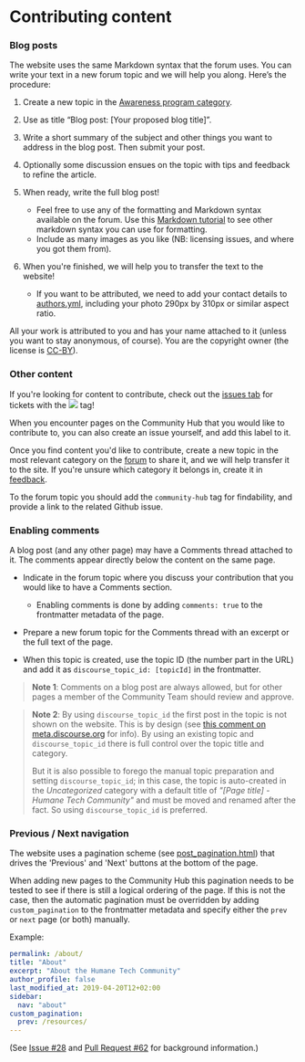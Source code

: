# Contributing content

### Blog posts

The website uses the same Markdown syntax that the forum uses. You can write your text in a new forum topic and we will help you along. Here’s the procedure:

1) Create a new topic in the [Awareness program category](https://community.humanetech.com/c/focus/awareness-program).

1) Use as title “Blog post: [Your proposed blog title]”.

1) Write a short summary of the subject and other things you want to address in the blog post. Then submit your post.

1) Optionally some discussion ensues on the topic with tips and feedback to refine the article.

1) When ready, write the full blog post!
    - Feel free to use any of the formatting and Markdown syntax available on the forum. Use this [Markdown tutorial](https://github.com/adam-p/markdown-here/wiki/Markdown-Cheatsheet) to see other markdown syntax you can use for formatting.
    - Include as many images as you like (NB: licensing issues, and where you got them from).

1) When you're finished, we will help you to transfer the text to the website!
    - If you want to be attributed, we need to add your contact details to [authors.yml](https://github.com/humanetech-community/community-hub/blob/master/_data/authors.yml), including your photo 290px by 310px or similar aspect ratio.

All your work is attributed to you and has your name attached to it (unless you want to stay anonymous, of course). You are the copyright owner (the license is [CC-BY](https://creativecommons.org/licenses/by/4.0/)).


### Other content

If you're looking for content to contribute, check out the [issues tab](https://github.com/humanetech-community/community-hub/issues?q=is%3Aissue+is%3Aopen+label%3A%22needs-content%22) for tickets with the ![](https://img.shields.io/badge/-content%20needed-blue.svg) tag!

When you encounter pages on the Community Hub that you would like to contribute to, you can also create an issue yourself, and add this label to it.

Once you find content you'd like to contribute, create a new topic in the most relevant category on the [forum](https://community.humanetech.com/) to share it, and we will help transfer it to the site. If you're unsure which category it belongs in, create it in [feedback](https://community.humanetech.com/c/central/feedback).

To the forum topic you should add the `community-hub` tag for findability, and provide a link to the related Github issue.

### Enabling comments

A blog post (and any other page) may have a Comments thread attached to it. The comments appear directly below the content on the same page.

- Indicate in the forum topic where you discuss your contribution that you would like to have a Comments section.

  - Enabling comments is done by adding `comments: true` to the frontmatter metadata of the page.

- Prepare a new forum topic for the Comments thread with an excerpt or the full text of the page.

- When this topic is created, use the topic ID (the number part in the URL) and add it as `discourse_topic_id: [topicId]` in the frontmatter.

> **Note 1**: Comments on a blog post are always allowed, but for other pages a member of the Community Team should review and approve.

> **Note 2**: By using `discourse_topic_id` the first post in the topic is not shown on the website. This is by design (see [this comment on meta.discourse.org](https://meta.discourse.org/t/embedding-discourse-comments-via-javascript/31963/299) for info). By using an existing topic and `discourse_topic_id` there is full control over the topic title and category.
>
> But it is also possible to forego the manual topic preparation and setting `discourse_topic_id`; in this case, the topic is auto-created in the _Uncategorized_ category with a default title of _"[Page title] - Humane Tech Community"_ and must be moved and renamed after the fact. So using `discourse_topic_id` is preferred.

### Previous / Next navigation

The website uses a pagination scheme (see [post_pagination.html](https://github.com/humanetech-community/community-hub/blob/master/_includes/post_pagination.html)) that drives the 'Previous' and 'Next' buttons at the bottom of the page.

When adding new pages to the Community Hub this pagination needs to be tested to see if there is still a logical ordering of the page. If this is not the case, then the automatic pagination must be overridden by adding `custom_pagination` to the frontmatter metadata and specify either the `prev` or `next` page (or both) manually.

Example:

```yaml
permalink: /about/
title: "About"
excerpt: "About the Humane Tech Community"
author_profile: false
last_modified_at: 2019-04-20T12+02:00
sidebar:
  nav: "about"
custom_pagination:
  prev: /resources/
---
```

(See [Issue #28](https://github.com/humanetech-community/community-hub/issues/28) and [Pull Request #62](https://github.com/humanetech-community/community-hub/pull/62) for background information.)
